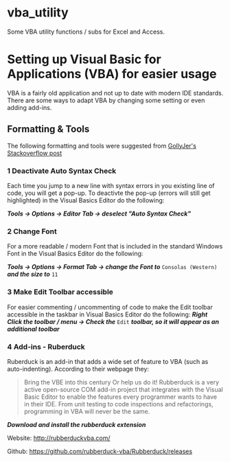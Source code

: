 # vba_utility
Some VBA utility functions / subs for Excel and Access.

# Setting up Visual Basic for Applications (VBA) for easier usage
VBA is a fairly old application and not up to date with modern IDE standards. There are some ways to adapt VBA by changing some setting or even adding add-ins.

## Formatting & Tools
The following formatting and tools were suggested from [GollyJer's](https://stackoverflow.com/users/25197/gollyjer) [Stackoverflow post](https://stackoverflow.com/a/48916639) 
### 1 Deactivate Auto Syntax Check
Each time you jump to a new line with syntax errors in you existing line of code, you will get a pop-up. To deactivte the pop-up (errors will still get highlighted) in the Visual Basics Editor do the following:

***Tools -> Options -> Editor Tab -> deselect "Auto Syntax Check"***

### 2 Change Font
For a more readable / modern Font that is included in the standard Windows Font in the Visual Basics Editor do the following:

***Tools -> Options -> Format Tab -> change the Font to*** `Consolas (Western)` ***and the size to*** `11`

### 3 Make Edit Toolbar accessible
For easier commenting / uncommenting of code to make the Edit toolbar accessible in the taskbar in Visual Basics Editor do the following:
***Right Click the toolbar / menu -> Check the*** `Edit` ***toolbar, so it will appear as an additional toolbar***

### 4 Add-ins - Ruberduck
Ruberduck is an add-in that adds a wide set of feature to VBA (such as auto-indenting). According to their webpage they:
> Bring the VBE into this century 
> Or help us do it! Rubberduck is a very active open-source COM add-in project that integrates with the Visual Basic Editor to enable the features every programmer wants to have in their IDE. From unit testing to code inspections and refactorings, programming in VBA will never be the same.

***Download and install the rubberduck extension***

Website: http://rubberduckvba.com/

Github: https://github.com/rubberduck-vba/Rubberduck/releases
